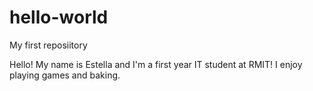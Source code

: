 # hello-world
My first reposiitory

Hello! My name is Estella and I'm a first year IT student at RMIT! I enjoy playing games and baking.
